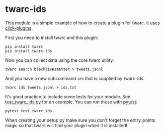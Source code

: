 # twarc-ids

This module is a simple example of how to create a plugin for twarc. It uses
[click-plugins].

First you need to install twarc and this plugin:

    pip install twarc
    pip install twarc-ids

Now you can collect data using the core twarc utility:

    twarc search blacklivesmatter > tweets.jsonl

And you have a new subcommand `ids` that is supplied by twarc-ids.

    twarc ids tweets.jsonl > ids.txt

It's good practice to include some tests for your module. See
[test_twarc_ids.py] for an example. You can run these with [pytest]:

    pytest test_twarc_ids

When creating your setup.py make sure you don't forget the entry_points magic
so that twarc will find your plugin when it is installed!

[click-plugins]: https://pypi.org/project/click-plugins/
[pytest]: https://pypi.org/project/pytest/ 

[test_twarc_ids.py]: https://github.com/DocNow/twarc-ids/blob/main/test_twarc_ids.py
